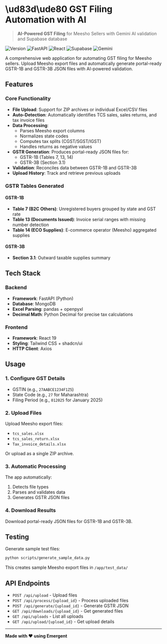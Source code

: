 # \ud83d\ude80 GST Filing Automation with AI

> **AI-Powered GST Filing** for Meesho Sellers with Gemini AI validation and Supabase database

![Version](https://img.shields.io/badge/version-2.0-blue)
![FastAPI](https://img.shields.io/badge/FastAPI-0.110.1-green)
![React](https://img.shields.io/badge/React-19.0-blue)
![Supabase](https://img.shields.io/badge/Supabase-PostgreSQL-green)
![Gemini](https://img.shields.io/badge/Gemini-AI-orange)

A comprehensive web application for automating GST filing for Meesho sellers. Upload Meesho export files and automatically generate portal-ready GSTR-1B and GSTR-3B JSON files with AI-powered validation.

## Features

### Core Functionality
- **File Upload**: Support for ZIP archives or individual Excel/CSV files
- **Auto-Detection**: Automatically identifies TCS sales, sales returns, and tax invoice files
- **Data Processing**: 
  - Parses Meesho export columns
  - Normalizes state codes
  - Computes tax splits (CGST/SGST/IGST)
  - Handles returns as negative values
- **GSTR Generation**: Produces portal-ready JSON files for:
  - GSTR-1B (Tables 7, 13, 14)
  - GSTR-3B (Section 3.1)
- **Validation**: Reconciles data between GSTR-1B and GSTR-3B
- **Upload History**: Track and retrieve previous uploads

### GSTR Tables Generated

#### GSTR-1B
- **Table 7 (B2C Others)**: Unregistered buyers grouped by state and GST rate
- **Table 13 (Documents Issued)**: Invoice serial ranges with missing number detection
- **Table 14 (ECO Supplies)**: E-commerce operator (Meesho) aggregated supplies

#### GSTR-3B
- **Section 3.1**: Outward taxable supplies summary

## Tech Stack

### Backend
- **Framework**: FastAPI (Python)
- **Database**: MongoDB
- **Excel Parsing**: pandas + openpyxl
- **Decimal Math**: Python Decimal for precise tax calculations

### Frontend
- **Framework**: React 19
- **Styling**: Tailwind CSS + shadcn/ui
- **HTTP Client**: Axios

## Usage

### 1. Configure GST Details
- GSTIN (e.g., `27AABCE1234F1Z5`)
- State Code (e.g., `27` for Maharashtra)
- Filing Period (e.g., `012025` for January 2025)

### 2. Upload Files
Upload Meesho export files:
- `tcs_sales.xlsx`
- `tcs_sales_return.xlsx`
- `Tax_invoice_details.xlsx`

Or upload as a single ZIP archive.

### 3. Automatic Processing
The app automatically:
1. Detects file types
2. Parses and validates data
3. Generates GSTR JSON files

### 4. Download Results
Download portal-ready JSON files for GSTR-1B and GSTR-3B.

## Testing

Generate sample test files:
```bash
python scripts/generate_sample_data.py
```

This creates sample Meesho export files in `/app/test_data/`

## API Endpoints

- `POST /api/upload` - Upload files
- `POST /api/process/{upload_id}` - Process uploaded files
- `POST /api/generate/{upload_id}` - Generate GSTR JSON
- `GET /api/downloads/{upload_id}` - Get generated files
- `GET /api/uploads` - List all uploads
- `GET /api/upload/{upload_id}` - Get upload details

---

**Made with ❤️ using Emergent**